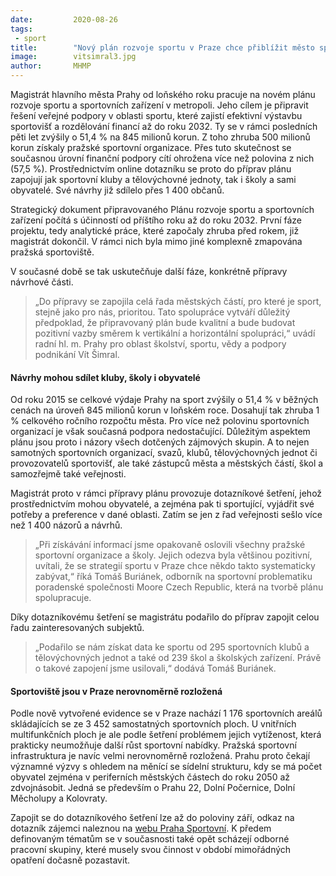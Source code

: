 ```yaml
---
date:         2020-08-26
tags:         
 - sport
title:        "Nový plán rozvoje sportu v Praze chce přiblížit město sportovním metropolím, své návrhy sdílí kluby, školy i obyvatelé"
image: 	      vitsimral3.jpg
author:       MHMP
---
```


Magistrát hlavního města Prahy od loňského roku pracuje na novém plánu rozvoje sportu a sportovních zařízení v metropoli. Jeho cílem je připravit řešení veřejné podpory v oblasti sportu, které zajistí efektivní výstavbu sportovišť a rozdělování financí až do roku 2032. Ty se v rámci posledních pěti let zvýšily o 51,4 % na 845 milionů korun. Z toho zhruba 500 milionů korun získaly pražské sportovní organizace. Přes tuto skutečnost se současnou úrovní finanční podpory cítí ohrožena více než polovina z nich (57,5 %). Prostřednictvím online dotazníku se proto do příprav plánu zapojují jak sportovní kluby a tělovýchovné jednoty, tak i školy a sami obyvatelé. Své návrhy již sdílelo přes 1 400 občanů.

Strategický dokument připravovaného Plánu rozvoje sportu a sportovních zařízení počítá s účinností od příštího roku až do roku 2032. První fáze projektu, tedy analytické práce, které započaly zhruba před rokem, již magistrát dokončil. V rámci nich byla mimo jiné komplexně zmapována pražská sportoviště.

V současné době se tak uskutečňuje další fáze, konkrétně přípravy návrhové části. 

> „Do přípravy se zapojila celá řada městských částí, pro které je sport, stejně jako pro nás, prioritou. Tato spolupráce vytváří důležitý předpoklad, že připravovaný plán bude kvalitní a bude budovat pozitivní vazby směrem k vertikální a horizontální spolupráci,“ uvádí radní hl. m. Prahy pro oblast školství, sportu, vědy a podpory podnikání Vít Šimral.

#### Návrhy mohou sdílet kluby, školy i obyvatelé

Od roku 2015 se celkové výdaje Prahy na sport zvýšily o 51,4 % v běžných cenách na úroveň 845 milionů korun v loňském roce. Dosahují tak zhruba 1 % celkového ročního rozpočtu města. Pro více než polovinu sportovních organizací je však současná podpora nedostačující. Důležitým aspektem plánu jsou proto i názory všech dotčených zájmových skupin. A to nejen samotných sportovních organizací, svazů, klubů, tělovýchovných jednot či provozovatelů sportovišť, ale také zástupců města a městských částí, škol a samozřejmě také veřejnosti.

Magistrát proto v rámci přípravy plánu provozuje dotazníkové šetření, jehož prostřednictvím mohou obyvatelé, a zejména pak ti sportující, vyjádřit své potřeby a preference v dané oblasti. Zatím se jen z řad veřejnosti sešlo více než 1 400 názorů a návrhů.

> „Při získávání informací jsme opakovaně oslovili všechny pražské sportovní organizace a školy. Jejich odezva byla většinou pozitivní, uvítali, že se strategií sportu v Praze chce někdo takto systematicky zabývat,“ říká Tomáš Buriánek, odborník na sportovní problematiku poradenské společnosti Moore Czech Republic, která na tvorbě plánu spolupracuje.

Díky dotazníkovému šetření se magistrátu podařilo do příprav zapojit celou řadu zainteresovaných subjektů. 

> „Podařilo se nám získat data ke sportu od 295 sportovních klubů a tělovýchovných jednot a také od 239 škol a školských zařízení. Právě o takové zapojení jsme usilovali,“ dodává Tomáš Buriánek.

#### Sportoviště jsou v Praze nerovnoměrně rozložená

Podle nově vytvořené evidence se v Praze nachází 1 176 sportovních areálů skládajících se ze 3 452 samostatných sportovních ploch. U vnitřních multifunkčních ploch je ale podle šetření problémem jejich vytíženost, která prakticky neumožňuje další růst sportovní nabídky. Pražská sportovní infrastruktura je navíc velmi nerovnoměrně rozložená. Prahu proto čekají významné výzvy s ohledem na měnící se sídelní strukturu, kdy se má počet obyvatel zejména v periferních městských částech do roku 2050 až zdvojnásobit. Jedná se především o Prahu 22, Dolní Počernice, Dolní Měcholupy a Kolovraty.

Zapojit se do dotazníkového šetření lze až do poloviny září, odkaz na dotazník zájemci naleznou na [webu Praha Sportovní](https://www.survio.com/survey/d/sportvpraze). K předem definovaným tématům se v současnosti také opět scházejí odborné pracovní skupiny, které musely svou činnost v období mimořádných opatření dočasně pozastavit.
